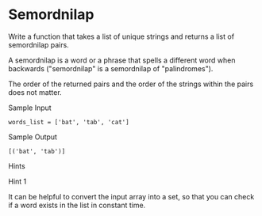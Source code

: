 # Semordnilap

Write a function that takes a list of unique strings and returns a list of semordnilap pairs.

A semordnilap is a word or a phrase that spells a different word when backwards ("semordnilap" is a semordnilap of "palindromes").

The order of the returned pairs and the order of the strings within the pairs does not matter.

Sample Input

```
words_list = ['bat', 'tab', 'cat']
```

Sample Output

```
[('bat', 'tab')]
```

Hints

Hint 1

It can be helpful to convert the input array into a set, so that you can check if a word exists in the list in constant time.
